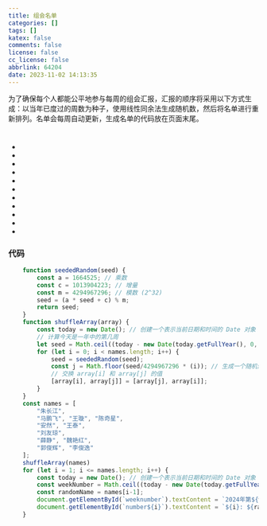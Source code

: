 ```yaml
---
title: 组会名单
categories: []
tags: []
katex: false
comments: false
license: false
cc_license: false
abbrlink: 64204
date: 2023-11-02 14:13:35
---
```

为了确保每个人都能公平地参与每周的组会汇报，汇报的顺序将采用以下方式生成：以当年已度过的周数为种子，使用线性同余法生成随机数，然后将名单进行重新排列。名单会每周自动更新，生成名单的代码放在页面末尾。
<!--more-->
<h1 id="weeknumber"></h1>
<ul>
    <li id="number1"></li>
    <li id="number2"></li>
    <li id="number3"></li>
    <li id="number4"></li>
    <li id="number5"></li>
    <li id="number6"></li>
    <li id="number7"></li>
    <li id="number8"></li>
    <li id="number9"></li>
    <li id="number10"></li>
    <li id="number11"></li>
    <!-- <li id="number12"></li> -->
    <!-- <li id="number13"></li> -->
    <!-- <li id="number14"></li> -->
</ul>

### 代码
``` javascript
    function seededRandom(seed) {
        const a = 1664525; // 乘数
        const c = 1013904223; // 增量
        const m = 4294967296; // 模数 (2^32)
        seed = (a * seed + c) % m;
        return seed;
    }
    function shuffleArray(array) {
        const today = new Date(); // 创建一个表示当前日期和时间的 Date 对象
        // 计算今天是一年中的第几周
        let seed = Math.ceil((today - new Date(today.getFullYear(), 0, 1)) / (7 * 24 * 60 * 60 * 1000))+4;
        for (let i = 0; i < names.length; i++) {
            seed = seededRandom(seed);
            const j = Math.floor(seed/4294967296 * (i)); // 生成一个随机索引
            // 交换 array[i] 和 array[j] 的值
            [array[i], array[j]] = [array[j], array[i]];
        }
    }
    const names = [
        "朱长江",
        "马鹏飞", "王璇", "陈奇星",  
        "安然", "王泰", 
        "刘友琼", 
        "薛静", "魏艳红", 
        "郭俊辉", "李俊逸"
    ];
    shuffleArray(names)
    for (let i = 1; i <= names.length; i++) {
        const today = new Date(); // 创建一个表示当前日期和时间的 Date 对象
        const weekNumber = Math.ceil((today - new Date(today.getFullYear(), 0, 1)) / (7 * 24 * 60 * 60 * 1000));  // 计算今天是一年中的第几周
        const randomName = names[i-1];
        document.getElementById(`weeknumber`).textContent = `2024年第${weekNumber}周组会汇报顺序`;
        document.getElementById(`number${i}`).textContent = `${i}: ${randomName}`;
    }
```
<script>
    function seededRandom(seed) {
        const a = 1664525; // 乘数
        const c = 1013904223; // 增量
        const m = 4294967296; // 模数 (2^32)
        seed = (a * seed + c) % m;
        return seed;
    }
    function shuffleArray(array) {
        const today = new Date(); // 创建一个表示当前日期和时间的 Date 对象
        // 计算今天是一年中的第几周
        let seed = Math.ceil((today - new Date(today.getFullYear(), 0, 1)) / (7 * 24 * 60 * 60 * 1000))+4;
        for (let i = 0; i < names.length; i++) {
            seed = seededRandom(seed);
            const j = Math.floor(seed/4294967296 * (i)); // 生成一个随机索引
            // 交换 array[i] 和 array[j] 的值
            [array[i], array[j]] = [array[j], array[i]];
        }
    }
    const names = [
         "李俊逸", "刘友琼","陈奇星",  "安然", "王泰", "马鹏飞", 
        "朱长江", "薛静", "魏艳红", "郭俊辉", "王璇"
    ];
    shuffleArray(names)
    for (let i = 1; i <= names.length; i++) {
        const today = new Date(); // 创建一个表示当前日期和时间的 Date 对象
        const weekNumber = Math.ceil((today - new Date(today.getFullYear(), 0, 1)) / (7 * 24 * 60 * 60 * 1000));  // 计算今天是一年中的第几周
        const randomName = names[i-1];
        document.getElementById(`weeknumber`).textContent = `2024年第${weekNumber}周组会汇报顺序`;
        document.getElementById(`number${i}`).textContent = `${i}: ${randomName}`;
    }
</script>


